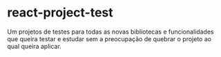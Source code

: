 # react-project-test

Um projetos de testes para todas as novas bibliotecas e funcionalidades que queira testar e estudar sem a preocupação de quebrar o projeto ao qual queira aplicar.
